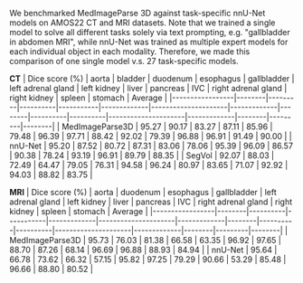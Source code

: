 <!-- DO NOT CHANGE MARKDOWN HEADERS. IF CHANGED, MODEL CARD MAY BE REJECTED BY A REVIEWER -->

<!-- `evaluation.md` is highly recommended, but not required. It captures information about the performance of the model. We highly recommend including this section as this information is often used to decide what model to use. -->

We benchmarked MedImageParse 3D against task-specific nnU-Net models on AMOS22 CT and MRI datasets. Note that we trained a single model to solve all different tasks solely via text prompting, e.g. "gallbladder in abdomen MRI", while nnU-Net was trained as multiple expert models for each individual object in each modality. Therefore, we made this comparison of one single model v.s. 27 task-specific models.

**CT**
| Dice score (%)           | aorta  | bladder | duodenum | esophagus | gallbladder | left adrenal gland | left kidney | liver  | pancreas | IVC | right adrenal gland | right kidney | spleen | stomach | Average   |
|-----------------|--------|---------|----------|-----------|-------------|---------------------|-------------|--------|----------|----------|---------------------|-------------|--------|---------|--------|
| MedImageParse3D  | 95.27 | 90.17  | 83.27   | 87.11    | 85.96      | 79.48              | 96.39      | 97.71 | 88.42   | 92.02   | 79.39              | 96.88      | 96.91 | 91.49  | 90.00 |
| nnU-Net        | 95.20 | 87.52  | 80.72   | 87.31    | 83.06      | 78.06              | 95.39      | 96.09 | 86.57   | 90.38   | 78.24              | 93.19      | 96.91 | 89.79  | 88.35 |
| SegVol      | 92.07  | 88.03   | 72.49    | 64.47    | 79.05       | 76.31               | 94.58       | 96.24  | 80.97    | 83.65    | 71.07               | 92.92       | 94.03  | 88.82   | 83.75  |

**MRI**
| Dice score (%)           | aorta  | duodenum | esophagus | gallbladder | left adrenal gland | left kidney | liver  | pancreas | IVC | right adrenal gland | right kidney | spleen | stomach | Average   |
|-----------------|--------|----------|-----------|-------------|---------------------|-------------|--------|----------|----------|---------------------|-------------|--------|---------|--------|
| MedImageParse3D  | 95.73 | 76.03   | 81.38    | 66.58      | 63.35              | 96.92      | 97.65 | 88.70   | 87.26   | 68.14              | 96.69      | 96.88 | 88.93  | 84.94 |
| nnU-Net        | 95.64 | 66.78   | 73.62    | 66.32      | 57.15              | 95.82      | 97.25 | 79.29   | 90.66   | 53.29              | 85.48      | 96.66 | 88.80  | 80.52 |


